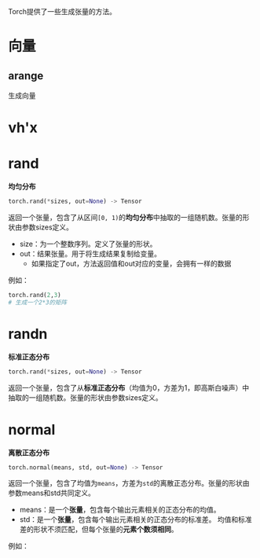 Torch提供了一些生成张量的方法。

# 向量
## arange
生成向量

# vh'x
# rand
**均匀分布**
```python
torch.rand(*sizes, out=None) -> Tensor
```

返回一个张量，包含了从区间`[0, 1)`的**均匀分布**中抽取的一组随机数。张量的形状由参数sizes定义。
- size：为一个整数序列。定义了张量的形状。
- out：结果张量。用于将生成结果复制给变量。
	- 如果指定了out，方法返回值和out对应的变量，会拥有一样的数据

例如：
```python
torch.rand(2,3)
# 生成一个2*3的矩阵
```
# randn
**标准正态分布**
```python
torch.rand(*sizes, out=None) -> Tensor
``` 

返回一个张量，包含了从**标准正态分布**（均值为0，方差为1，即高斯白噪声）中抽取的一组随机数。张量的形状由参数sizes定义。

# normal
**离散正态分布**
```python
torch.normal(means, std, out=None) -> Tensor
```
返回一个张量，包含了均值为`means`，方差为`std`的离散正态分布。张量的形状由参数means和std共同定义。

- means：是一个**张量**，包含每个输出元素相关的正态分布的均值。
- std：是一个**张量**，包含每个输出元素相关的正态分布的标准差。
均值和标准差的形状不须匹配，但每个张量的**元素个数须相同**。

例如：
```python

```